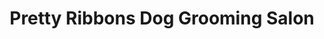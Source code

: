 ---
title: "Pretty Ribbons Dog Grooming Salon"
url: /las-vegas/pretty-ribbons-dog-grooming-salon/
shop: pet grooming
---
